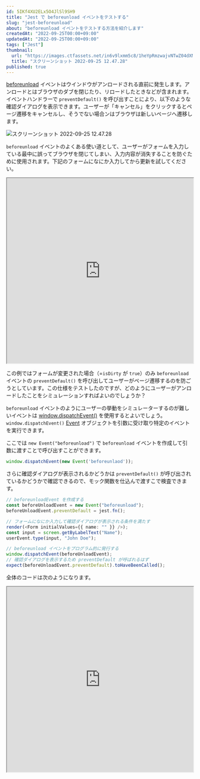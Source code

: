 ```yaml
---
id: 5IKf4XU2ELx5O4JlSl9SH9
title: "Jest で beforeunload イベントをテストする"
slug: "jest-beforeunload"
about: "beforeunload イベントをテストする方法を紹介します"
createdAt: "2022-09-25T00:00+09:00"
updatedAt: "2022-09-25T00:00+09:00"
tags: ["Jest"]
thumbnail:
  url: "https://images.ctfassets.net/in6v9lxmm5c8/1heYpRmzwajvNTwZ04dXNT/696cb14cdc33a40d080857e416adf5c9/____________________________2022-09-25_12.47.28.png"
  title: "スクリーンショット 2022-09-25 12.47.28"
published: true
---
```

[beforeunload](https://developer.mozilla.org/ja/docs/Web/API/Window/beforeunload_event) イベントはウインドウがアンロードされる直前に発生します。アンロードとはブラウザのダブを閉じたり、リロードしたときなどが含まれます。イベントハンドラーで `preventDefault()` を呼び出すことにより、以下のような確認ダイアログを表示できます。ユーザーが「キャンセル」をクリックするとページ遷移をキャンセルし、そうでない場合ンはブラウザは新しいページへ遷移します。

![スクリーンショット 2022-09-25 12.47.28](//images.ctfassets.net/in6v9lxmm5c8/3MRL4RPGLnUaaihBqqF5QG/cd3a916d11d0add4790094541c6fefd9/____________________________2022-09-25_12.47.28.png)

`beforeunload` イベントのよくある使い道として、ユーザーがフォームを入力している最中に誤ってブラウザを閉じてしまい、入力内容が消失することを防ぐために使用されます。下記のフォームになにか入力してから更新を試してください。

<iframe src="https://stackblitz.com/edit/react-ts-ef2qbb?embed=1&file=Form.tsx" height="500" width="100%"></iframe>

この例ではフォームが変更された場合（=`isDirty` が `true`）のみ `beforeunload` イベントの `preventDefault()` を呼び出してユーザーがページ遷移するのを防ごうとしています。この仕様をテストしたのですが、どのようにユーザーがアンロードしたことをシミュレーションすればよいのでしょうか？

`beforeunload` イベントのようにユーザーの挙動をシミュレーターするのが難しいイベントは [window.dispatchEvent()](https://developer.mozilla.org/ja/docs/Web/API/EventTarget/dispatchEvent) を使用するとよいでしょう。 `window.dispatchEvent()` [Event](https://developer.mozilla.org/ja/docs/Web/API/Event) オブジェクトを引数に受け取り特定のイベントを実行できます。

ここでは `new Event("beforeunload")` で `beforeunload` イベントを作成して引数に渡すことで呼び出すことができます。

```ts
window.dispatchEvent(new Event('beforeunlaod'));
```

さらに確認ダイアログが表示されるかどうかは `preventDefault()` が呼び出されているかどうかで確認できるので、モック関数を仕込んで渡すこで検査できます。

```ts
// beforeunloadEvent を作成する
const beforeUnloadEvent = new Event("beforeunload");
beforeUnloadEvent.preventDefault = jest.fn();

// フォームになにか入力して確認ダイアログが表示される条件を満たす
render(<Form initialValues={{ name: "" }} />);
const input = screen.getByLabelText("Name");
userEvent.type(input, "John Doe");

// beforeunload イベントをプログラム的に発行する
window.dispatchEvent(beforeUnloadEvent);
// 確認ダイアログを表示するため preventDefault が呼ばれるはず
expect(beforeUnloadEvent.preventDefault).toHaveBeenCalled();
```

全体のコードは次のようになります。

<iframe src="https://stackblitz.com/edit/react-ts-ef2qbb?embed=1&file=Form.spec.tsx" height="500" width="100%"></iframe>
